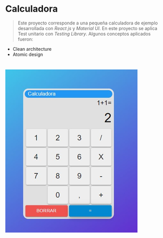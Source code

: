 # Calculadora
>Este proyecto corresponde a una pequeña calculadora de ejemplo desarrollada con *React js* y *Material UI*. En este proyecto se aplica Test unitario con *Testing Library*. Algunos conceptos aplicados fueron:
- Clean architecture
- Atomic design
#
![Imagen de la calculadora](public\preview.jpg)